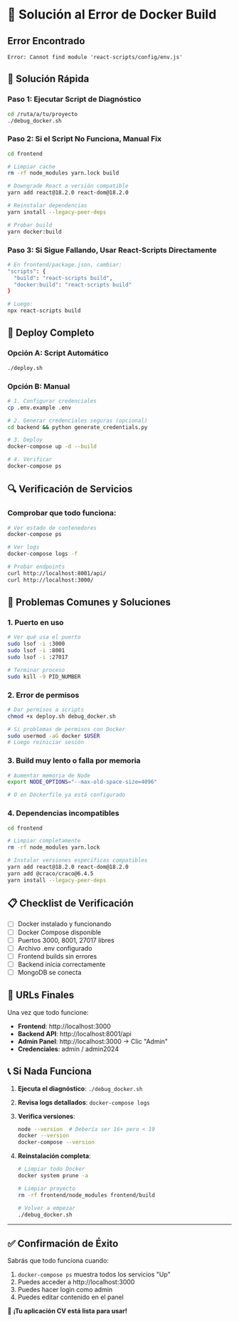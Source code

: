 # 🚨 Solución al Error de Docker Build

## Error Encontrado
```
Error: Cannot find module 'react-scripts/config/env.js'
```

## 🔧 Solución Rápida

### Paso 1: Ejecutar Script de Diagnóstico
```bash
cd /ruta/a/tu/proyecto
./debug_docker.sh
```

### Paso 2: Si el Script No Funciona, Manual Fix
```bash
cd frontend

# Limpiar cache
rm -rf node_modules yarn.lock build

# Downgrade React a versión compatible
yarn add react@18.2.0 react-dom@18.2.0

# Reinstalar dependencias
yarn install --legacy-peer-deps

# Probar build
yarn docker:build
```

### Paso 3: Si Sigue Fallando, Usar React-Scripts Directamente
```bash
# En frontend/package.json, cambiar:
"scripts": {
  "build": "react-scripts build",
  "docker:build": "react-scripts build"
}

# Luego:
npx react-scripts build
```

## 🐳 Deploy Completo

### Opción A: Script Automático
```bash
./deploy.sh
```

### Opción B: Manual
```bash
# 1. Configurar credenciales
cp .env.example .env

# 2. Generar credenciales seguras (opcional)
cd backend && python generate_credentials.py

# 3. Deploy
docker-compose up -d --build

# 4. Verificar
docker-compose ps
```

## 🔍 Verificación de Servicios

### Comprobar que todo funciona:
```bash
# Ver estado de contenedores
docker-compose ps

# Ver logs
docker-compose logs -f

# Probar endpoints
curl http://localhost:8001/api/
curl http://localhost:3000/
```

## 🚨 Problemas Comunes y Soluciones

### 1. Puerto en uso
```bash
# Ver qué usa el puerto
sudo lsof -i :3000
sudo lsof -i :8001
sudo lsof -i :27017

# Terminar proceso
sudo kill -9 PID_NUMBER
```

### 2. Error de permisos
```bash
# Dar permisos a scripts
chmod +x deploy.sh debug_docker.sh

# Si problemas de permisos con Docker
sudo usermod -aG docker $USER
# Luego reiniciar sesión
```

### 3. Build muy lento o falla por memoria
```bash
# Aumentar memoria de Node
export NODE_OPTIONS="--max-old-space-size=4096"

# O en Dockerfile ya está configurado
```

### 4. Dependencias incompatibles
```bash
cd frontend

# Limpiar completamente
rm -rf node_modules yarn.lock

# Instalar versiones específicas compatibles
yarn add react@18.2.0 react-dom@18.2.0
yarn add @craco/craco@6.4.5
yarn install --legacy-peer-deps
```

## 📋 Checklist de Verificación

- [ ] Docker instalado y funcionando
- [ ] Docker Compose disponible
- [ ] Puertos 3000, 8001, 27017 libres
- [ ] Archivo .env configurado
- [ ] Frontend builds sin errores
- [ ] Backend inicia correctamente
- [ ] MongoDB se conecta

## 🎯 URLs Finales

Una vez que todo funcione:

- **Frontend**: http://localhost:3000
- **Backend API**: http://localhost:8001/api
- **Admin Panel**: http://localhost:3000 → Clic "Admin"
- **Credenciales**: admin / admin2024

## 📞 Si Nada Funciona

1. **Ejecuta el diagnóstico**: `./debug_docker.sh`
2. **Revisa logs detallados**: `docker-compose logs`
3. **Verifica versiones**:
   ```bash
   node --version  # Debería ser 16+ pero < 19
   docker --version
   docker-compose --version
   ```

4. **Reinstalación completa**:
   ```bash
   # Limpiar todo Docker
   docker system prune -a
   
   # Limpiar proyecto
   rm -rf frontend/node_modules frontend/build
   
   # Volver a empezar
   ./debug_docker.sh
   ```

---

## ✅ Confirmación de Éxito

Sabrás que todo funciona cuando:

1. `docker-compose ps` muestra todos los servicios "Up"
2. Puedes acceder a http://localhost:3000
3. Puedes hacer login como admin
4. Puedes editar contenido en el panel

🎉 **¡Tu aplicación CV está lista para usar!**